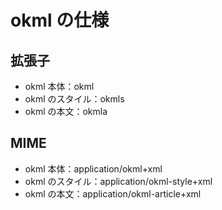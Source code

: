 # okml の仕様

## 拡張子

* okml 本体：okml
* okml のスタイル：okmls
* okml の本文：okmla

## MIME

* okml 本体：application/okml+xml
* okml のスタイル：application/okml-style+xml
* okml の本文：application/okml-article+xml